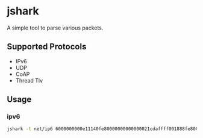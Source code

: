 jshark
======

A simple tool to parse various packets.

Supported Protocols
-------------------

* IPv6
* UDP
* CoAP
* Thread Tlv

Usage
-----

### ipv6

```sh
jshark -t net/ip6 6000000000e11140fe80000000000000021cdaffff001888fe80000000000000021cdaffff00188a0401f0b101066faf48656c6c6f20303036203078464633430a0012131415161718191a1b1c1d1e1f202122232425262728292a2b2c2d2e2f303132333435363738393a3b3c3d3e3f404142434445464748494a4b4c4d4e4f5051525354
```
